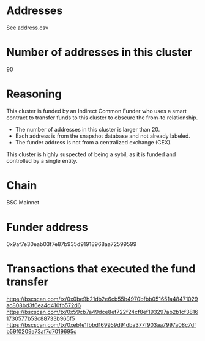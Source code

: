 # Addresses

See address.csv

# Number of addresses in this cluster

90

# Reasoning

This cluster is funded by an Indirect Common Funder who uses a smart contract to transfer funds to this cluster to obscure the from-to relationship.

- The number of addresses in this cluster is larger than 20.
- Each address is from the snapshot database and not already labeled.
- The funder address is not from a centralized exchange (CEX).

This cluster is highly suspected of being a sybil, as it is funded and controlled by a single entity.

# Chain

BSC Mainnet

# Funder address

0x9af7e30eab03f7e87b935d91918968aa72599599

# Transactions that executed the fund transfer

https://bscscan.com/tx/0x0be9b21db2e6cb55b4970bfbb051651a48471029ac808bd3f6ea4d410fb572d6
https://bscscan.com/tx/0x59cb7a49dce8ef722f24cf8ef193297ab2b1cf38161730577b53c88733b965f5
https://bscscan.com/tx/0xeb1e1fbbd169959d91dba377f903aa7997a08c7dfb59f0209a73af7d7019695c
